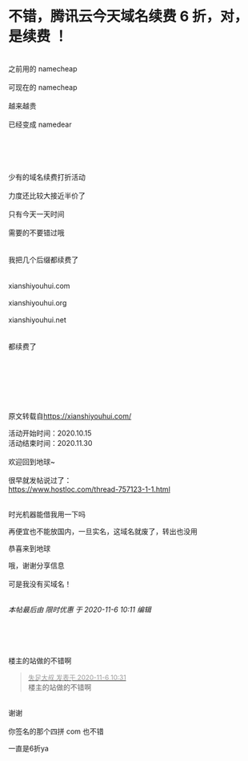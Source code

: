 # 不错，腾讯云今天域名续费 6 折，对，是续费 ！


<br />
之前用的 namecheap<br />
<br />
可现在的 namecheap<br />
<br />
越来越贵<br />
<br />
已经变成 namedear<br />
<br />
<br />
<br />
<br />
<br />
少有的域名续费打折活动<br />
<br />
力度还比较大接近半价了<br />
<br />
只有今天一天时间<br />
<br />
需要的不要错过哦<br />
<br />
<br />
我把几个后缀都续费了<br />
<br />
<br />
xianshiyouhui.com<br />
<br />
xianshiyouhui.org<br />
<br />
xianshiyouhui.net<br />
<br />
<br />
都续费了<br />
<br />
<br />
<br />
<img id="aimg_iHHP5" onclick="zoom(this, this.src, 0, 0, 0)" class="zoom" src="https://xianshiyouhui.com/wp-content/uploads/2020/11/2020-11-06_094910.jpg" onmouseover="img_onmouseoverfunc(this)" onload="thumbImg(this)" border="0" alt="" /><br />
<br />
<img id="aimg_XVgcQ" onclick="zoom(this, this.src, 0, 0, 0)" class="zoom" src="https://curl.qcloud.com/Jq9UfW5e" onmouseover="img_onmouseoverfunc(this)" onload="thumbImg(this)" border="0" alt="" /><br />
<br />
<br />
<br />
原文转载自<a href="https://xianshiyouhui.com/" target="_blank">https://xianshiyouhui.com/</a>

活动开始时间：2020.10.15<br />
活动结束时间：2020.11.30<br />
<br />
欢迎回到地球~<br />
<br />
很早就发帖说过了：<br />
<a href="https://www.hostloc.com/thread-757123-1-1.html" target="_blank">https://www.hostloc.com/thread-757123-1-1.html</a><br />
<br />


时光机器能借我用一下吗<img src="static/image/smiley/default/mad.gif" smilieid="11" border="0" alt="" />

再便宜也不能放国内，一旦实名，这域名就废了，转出也没用

恭喜来到地球

哦，谢谢分享信息<br />
<br />
可是我没有买域名！<br />
<br />
<img src="static/image/smiley/default/lol.gif" smilieid="12" border="0" alt="" /><img src="static/image/smiley/default/lol.gif" smilieid="12" border="0" alt="" /><img src="static/image/smiley/default/lol.gif" smilieid="12" border="0" alt="" />

<i class="pstatus"> 本帖最后由 限时优惠 于 2020-11-6 10:11 编辑 </i><br />
<br />
<img id="aimg_hr236" onclick="zoom(this, this.src, 0, 0, 0)" class="zoom" src="https://xianshiyouhui.com/wp-content/uploads/2020/11/screenshot_20201105-2357395112522843479430505043.jpg" onmouseover="img_onmouseoverfunc(this)" onload="thumbImg(this)" border="0" alt="" /><br />
<br />
<img id="aimg_WvSFi" onclick="zoom(this, this.src, 0, 0, 0)" class="zoom" src="https://xianshiyouhui.com/wp-content/uploads/2020/11/2020-11-06_093720.jpg" onmouseover="img_onmouseoverfunc(this)" onload="thumbImg(this)" border="0" alt="" /><br />
<br />
<img id="aimg_vu2GQ" onclick="zoom(this, this.src, 0, 0, 0)" class="zoom" src="https://xianshiyouhui.com/wp-content/uploads/2020/11/2020-11-06_093710.jpg" onmouseover="img_onmouseoverfunc(this)" onload="thumbImg(this)" border="0" alt="" /><br />
<br />
<img id="aimg_hM80G" onclick="zoom(this, this.src, 0, 0, 0)" class="zoom" src="https://xianshiyouhui.com/wp-content/uploads/2020/11/2020-11-06_095312.jpg" onmouseover="img_onmouseoverfunc(this)" onload="thumbImg(this)" border="0" alt="" />

楼主的站做的不错啊

<div class="quote"><blockquote><font size="2"><a href="https://www.hostloc.com/forum.php?mod=redirect&amp;goto=findpost&amp;pid=9410692&amp;ptid=763125" target="_blank"><font color="#999999">失足大叔 发表于 2020-11-6 10:31</font></a></font><br />
楼主的站做的不错啊</blockquote></div><br />
谢谢<br />
<br />
你签名的那个四拼 com 也不错

一直是6折ya<img id="aimg_XpoU2" onclick="zoom(this, this.src, 0, 0, 0)" class="zoom" src="https://cdn.jsdelivr.net/gh/hishis/forum-master/public/images/patch.gif" onmouseover="img_onmouseoverfunc(this)" onload="thumbImg(this)" border="0" alt="" />
